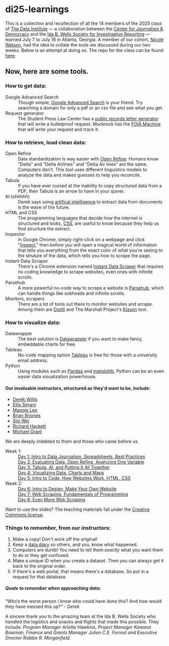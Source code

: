 # di25-learnings
<p class="intro">
This is a collection and recollection of all the 14 members of the 2025 class of <a href="https://cjddatainstitute.org/">The Data Institute</a> — a collaboration between the <a href="https://cfjd.howard.edu/">Center for Journalism & Democracy</a> and the <a href="https://idabwellssociety.org/">Ida B. Wells Society for Investigative Reporting</a> — learned July 7 to July 18 in Atlanta, Georgia. A member of our cohort, <a href="https://www.ncat.edu/employee-bio.php?directoryID=690815680">Nicole Watson</a>, had the idea to collate the tools we discussed during our two weeks. Below is an attempt at doing so. The repo for the class can be found <a href="https://github.com/cjddatainstitute/data-institute-2025/blob/main/README.md">here</a>.
</p>

<h2>Now, here are some tools.</h2>

<dl class="get_data">
<h3>How to get data:</h3>
  <dt>Google Advanced Search</dt>
    <dd>Though simple, <a href="https://www.google.com/advanced_search">Google Advanced Search</a> is your friend. Try searching a domain for only a pdf or an csv file and see what you get.</dd>
<dt>Request generator</dt>
  <dd>The Student Press Law Center has a <a href="https://splc.org/lettergenerator/"> public records letter generator</a> that will write a bulletproof request. Muckrock has the <a href="https://www.foiamachine.org/">FOIA Machine</a> that will write your request and track it.</dd>
</dl class="get_data">

<dl class="clean_data">
<h3>How to retrieve, load clean data:</h3>
  <dt>Open Refine</dt>
    <dd>Data standardization is way easier with <a href="https://propublica.s3.amazonaws.com/data-institute/open-refine-2025.pdf">Open Refine<a>. Humans know "Delta" and "Delta Airlines" and "Delta Air lines" are the same. Computers don't. This tool uses different linguistics models to analyze the data and makes guesses to help you reconcile.</dd>
  <dt>Tabula</dt>
    <dd>If you have ever cursed at the inability to copy structured data from a PDF, then <a href+"https://tabula.technology/">Tabula</a> is an arrow to have in your quiver.</dd>
  <dt>AI (ohhhhh)</dt>
    <dd>Derek says using <a href="https://docs.google.com/presentation/d/1k_Mui_M5SeDKGyhbAdFw-awfDHHYoOoRHiLrv_FGtRg/edit">artifical intelligence</a> to extract data from documents is the wave of the future.  </dd>
  <dt>HTML and CSS</dt>
    <dd>The programming languages that decide how the internet is structured and looks, <a href="https://projects.propublica.org/graphics/images/data-institute/presentations/2017/html.pdf>HTML</a> and <a href="https://projects.propublica.org/graphics/images/data-institute/presentations/2017/css.pdf>CSS</a>, are useful to know because they help us find structure the extract.</dd>
  <dt>Inspector</dt>
      <dd>In Google Chrome, simply right-click on a webpage and click "<a href="https://developer.chrome.com/docs/devtools/open">Inspect</a>," then before you will open a magical world of information that tells you everything from the exact color of what you're seeing to the struture of the data, which tells you how to scrape the page.</dd>
  <dt>Instant Data Scraper</dt>
      <dd>There's a Chrome extension named <a href="https://chromewebstore.google.com/detail/instant-data-scraper/ofaokhiedipichpaobibbnahnkdoiiah?hl=en-US">Instant Data Scraper</a> that requires no coding knowledge to scrape websites, even ones with infinite scrolls.</dd>
  <dt>Parsehub</dt>
      <dd>A more powerful no-code way to scrape a website is <a href="https://parsehub.com/">Parsehub</a>, which can handle things like subheads and infinite scrolls.</dd>
  <dt>Monitors, scrapers</dt>
      <dd>There are a lot of tools out there to monitor websites and scrape. Among them are <a href="https://distill.io/">Distill</a> and The Marshall Project's <a href="https://www.newsklaxon.org/">Klaxon</a> tool.</dd>
</dl class="clean_data">

<dl class="viz_data">
<h3>How to visualize data:</h3>
    <dt>Datawrapper</dt>
      <dd>The best solution is <a href="https://www.datawrapper.de/">Datawrapper</a> if you want to make fancy, embeddable charts for free.</dd>
    <dt>Tableau</dt>
      <dd>No-code mapping option <a href="https://www.tableau.com/trial/visualize-your-data">Tableau</a> is free for those with a university email address.</dd>
    <dt>Python</dt>
      <dd>Using modules such as <a href="https://github.com/cjddatainstitute/data-institute-2025/blob/main/real-estate-gentrification-analysis-main/wiki/common_pandas_operations.md">Pandas</a> and <a href="https://matplotlib.org/">matplotlib</a>, Python can be an even easier data visualization powerhouse.</dd>
</dl class="viz_data">

<h4>Our invaluable instructors, structured as they'd want to be, include:</h4>
<ul class="instructor">
  <li><a href="https://thescoop.org/now/">Derek Willis</a></li>
  <li><a href="https://github.com/ellissimani">Ellis Simani</a></li>
  <li><a href="http://maggielee.net/">Maggie Lee</a></li>
  <li><a href="https://research.auctr.edu/prf.php?id=5a89da03-7cdb-11ed-9922-0ad758b798c3">Brian Briones</a></li>
  <li><a href="https://sisiwei.com/">Sisi Wei</a></li>
  <li><a href="https://www.linkedin.com/in/richard-hackett/">Richard Hackett</a></li>
  <li><a href="https://mikegrant.me/">Michael Grant</a></li>
</ul class="instructor">
  
<p>We are deeply indebted to them and those who came before us.</p>

<dl class="weeks">
<dt>Week 1:</dt>
  <dd><a href="https://github.com/cjddatainstitute/data-institute-2025/#day-1">Day 1: Intro to Data Journalism, Spreadsheets, Best Practices</a></dd>
  <dd><a href="https://github.com/cjddatainstitute/data-institute-2025/#day-2">Day 2: Evaluating Data, Open Refine, Analyzing One Variable</a></dd>
  <dd><a href="https://github.com/cjddatainstitute/data-institute-2025/#day-3">Day 3: Tabula, AI, and Putting It All Together</a></dd>
  <dd><a href="https://github.com/cjddatainstitute/data-institute-2025/#day-4">Day 4: Visualizing Data, Charts and Maps</a></dd>
  <dd><a href="https://github.com/cjddatainstitute/data-institute-2025/#day-5">Day 5: Intro to Code, How Websites Work, HTML, CSS</a></dd>
<dt>Week 2:</dt>
  <dd><a href="https://github.com/cjddatainstitute/data-institute-2025/#day-6">Day 6: Intro to Design, Make Your Own Website</a></dd>
  <dd><a href="https://github.com/cjddatainstitute/data-institute-2025/#day-7">Day 7: Web Scraping, Fundamentals of Programming</a></dd>
  <dd><a href="https://github.com/cjddatainstitute/data-institute-2025/#day-8">Day 8: Even More Web Scraping</a></dd>
</dl class="weeks">

<p>Want to use the slides? The teaching materials fall under the <a href="https://creativecommons.org/licenses/by-nc-nd/3.0/us/">Creative Commons license</a>.</p>

<h3>Things to remember, from our instructors:</h3>
  <ol>
    <li>Make a copy! Don't work off the original!</li>
    <li>Keep a <a href="https://cronkitedata.github.io/cronkite-docs/general/04-data-diary.html">data diary</a> so others, and you, know what happened.</li> 
    <li>Computers are dumb! You need to tell them <i>exactly</i> what you want them to do or they get confused.</li>
    <li>Make a unique ID when you create a dataset. Then you can always get it back to the original order.</li>
    <li>If there's a web portal, that means there's a database. So put in a request for that database.</li>
  </ol>

<h5>Quote to remember when approaching data:</h5>
<p class="kicker">“Who’s the worst person I know who could have done this? And how would they have messed this up?” - <i>Derek</i></p>

<p>A sincere thank you to the amazing team at the Ida B. Wells Society who handled the logistics and snacks and flights that made this possible. They include: <i>Program Manager Arlette Hawkins, Project Manager Kawana Bowman, Finance and Grants Manager Julien C.E. Forrest and Executive Director Robbie R. Morganfield.</i></p>

<!--This code was written by Ben Brasch doing his best while recovering from a Mary Mac's four-piece.-->
